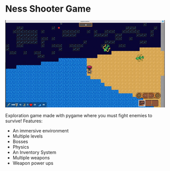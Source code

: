 # Ness Shooter Game

![Demo](./assets/demo.gif)

Exploration game made with pygame where you must fight enemies to survive!
Features: 
- An immersive environment 
- Multiple levels   
- Bosses 
- Physics
- An Inventory System   
- Multiple weapons
- Weapon power ups  
